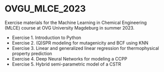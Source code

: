 # OVGU_MLCE_2023
Exercise materials for the Machine Learning in Chemical Engineering (MLCE) course at OVG University Magdeburg in summer 2023.


- Exercise 1. Introduction to Python
- Exercise 2. (Q)SPR modeling for mutagenicity and BCF using KNN
- Exercise 3. Linear and generalized linear regression for thermophysical property prediction
- Exercise 4. Deep Neural Networks for modeling a CCPP
- Exercise 5. Hybrid semi-parametric model of a CSTR

